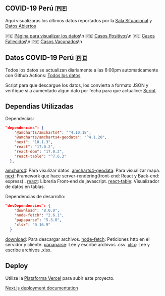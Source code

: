 ## COVID-19 Perú 🇵🇪

Aquí visualizaras los últimos datos reportados por la [Sala Situacional](https://covid19.minsa.gob.pe/sala_situacional.asp) y [Datos Abiertos](https://www.datosabiertos.gob.pe/search/field_topic/covid-19-917?sort_by=changed)

🇵🇪 [Página para visualizar los datos](https://covid-peru.vercel.app/)\n
🇵🇪 [Casos Positivos](https://covid-peru.vercel.app/casos/positivos)\n
🇵🇪 [Casos Fallecidos](https://covid-peru.vercel.app/casos/vacunados)\n
🇵🇪 [Casos Vacunados](https://covid-peru.vercel.app/casos/vacunados)\n

## Datos COVID-19 Perú 🇵🇪

Todos los datos se actualizan diariamente a las 6:00pm automaticamente con Github Actions:
[Todos los datos](https://github.com/Brian-Aguilar/covid-peru/tree/main/data)

Script para que descargue los datos, los convierta a formato JSON y verifique si a aumentado algun dato por fecha para que actualice:
[Script](https://github.com/Brian-Aguilar/covid-peru/tree/main/database)

## Dependias Utilizadas

Dependecias:

```json
"dependencies": {
    "@amcharts/amcharts4": "^4.10.18",
    "@amcharts/amcharts4-geodata": "^4.1.20",
    "next": "10.1.3",
    "react": "17.0.2",
    "react-dom": "17.0.2",
    "react-table": "^7.6.3"
  },
```

[amchars4](https://www.npmjs.com/package/@amcharts/amcharts4): Para visulizar datos.
[amcharts4-geodata](https://www.npmjs.com/package/@amcharts/amcharts4-geodata): Para visualizar mapa.
[next](https://nextjs.org/): Framework que hace server-rendering(front-end: React y Back-end: express) .
[react](https://reactjs.org/): Libreria Front-end de javascript.
[react-table](https://react-table.tanstack.com/): Visualizador de datos en tablas.

Dependencias de desarrollo:

```json
"devDependencies": {
    "download": "8.0.0",
    "node-fetch": "2.6.1",
    "papaparse": "5.3.0",
    "xlsx": "0.16.9"
  }
```

[download](https://www.npmjs.com/package/download): Para descargar archivos.
[node-fetch](https://www.npmjs.com/package/node-fetch): Peticiones http en el servidor y cliente.
[papaparse](https://www.npmjs.com/package/papaparse): Lee y escribe archivos .csv.
[xlsx](https://www.npmjs.com/package/xlsx): Lee y escribe archivos .xlsx.

## Deploy

Utilize la [Plataforma Vercel](https://vercel.com/new?utm_medium=default-template&filter=next.js&utm_source=create-next-app&utm_campaign=create-next-app-readme) para subir este proyecto.

[Next.js deployment documentation](https://nextjs.org/docs/deployment)

